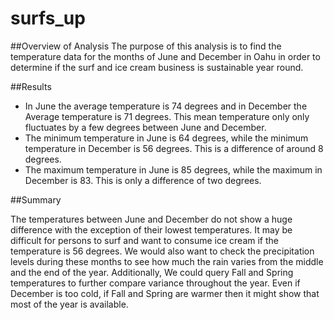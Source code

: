 # surfs_up

##Overview of Analysis
The purpose of this analysis is to find the temperature data for the months of June and December in Oahu in order to determine if the surf and ice cream business is sustainable year round. 


##Results
- In June the average temperature is 74 degrees and in December the Average temperature is 71 degrees. This mean temperature only only fluctuates by a few degrees between June and December.
- The minimum temperature in June is 64 degrees, while the minimum temperature in December is 56 degrees. This is a difference of around 8 degrees. 
- The maximum temperature in June is 85 degrees, while the maximum in December is 83. This is only a difference of two degrees.  

##Summary

The temperatures between June and December do not show a huge difference with the exception of their lowest temperatures. It may be difficult for persons to surf and want to consume ice cream if the temperature is 56 degrees. We would also want to check the precipitation levels during these months to see how much the rain varies from the middle and the end of the year. Additionally, We could query  Fall and Spring temperatures to further compare variance throughout the year. Even if December is too cold, if Fall and Spring are warmer then it might show that most of the year is available. 